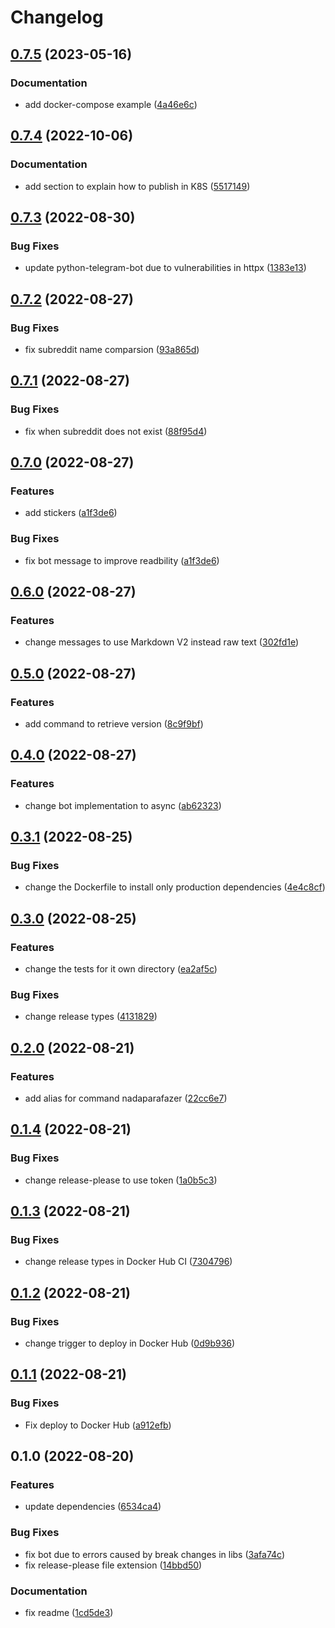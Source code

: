 # Changelog

## [0.7.5](https://github.com/lucaspolo/redditbot/compare/v0.7.4...v0.7.5) (2023-05-16)


### Documentation

* add docker-compose example ([4a46e6c](https://github.com/lucaspolo/redditbot/commit/4a46e6c93bacb2d9a11975b71744ef7acbffca89))

## [0.7.4](https://github.com/lucaspolo/redditbot/compare/v0.7.3...v0.7.4) (2022-10-06)


### Documentation

* add section to explain how to publish in K8S ([5517149](https://github.com/lucaspolo/redditbot/commit/5517149619a289a6287667097251d23d57f6ccb6))

## [0.7.3](https://github.com/lucaspolo/redditbot/compare/v0.7.2...v0.7.3) (2022-08-30)


### Bug Fixes

* update python-telegram-bot due to vulnerabilities in httpx ([1383e13](https://github.com/lucaspolo/redditbot/commit/1383e1390513d43fc88b02ea5ab1d1199e567d21))

## [0.7.2](https://github.com/lucaspolo/redditbot/compare/v0.7.1...v0.7.2) (2022-08-27)


### Bug Fixes

* fix subreddit name comparsion ([93a865d](https://github.com/lucaspolo/redditbot/commit/93a865d3efa8613f5d83c80962d360098a405ea7))

## [0.7.1](https://github.com/lucaspolo/redditbot/compare/v0.7.0...v0.7.1) (2022-08-27)


### Bug Fixes

* fix when subreddit does not exist ([88f95d4](https://github.com/lucaspolo/redditbot/commit/88f95d4e5e7e5ef57503b9568d0274dd71d7785a))

## [0.7.0](https://github.com/lucaspolo/redditbot/compare/v0.6.0...v0.7.0) (2022-08-27)


### Features

* add stickers ([a1f3de6](https://github.com/lucaspolo/redditbot/commit/a1f3de63bd76d5359e81fe461ea3b2e2ec4afc36))


### Bug Fixes

* fix bot message to improve readbility ([a1f3de6](https://github.com/lucaspolo/redditbot/commit/a1f3de63bd76d5359e81fe461ea3b2e2ec4afc36))

## [0.6.0](https://github.com/lucaspolo/redditbot/compare/v0.5.0...v0.6.0) (2022-08-27)


### Features

* change messages to use Markdown V2 instead raw text ([302fd1e](https://github.com/lucaspolo/redditbot/commit/302fd1e51125266ba3988e8e788c03950e30bc23))

## [0.5.0](https://github.com/lucaspolo/redditbot/compare/v0.4.0...v0.5.0) (2022-08-27)


### Features

* add command to retrieve version ([8c9f9bf](https://github.com/lucaspolo/redditbot/commit/8c9f9bf8210ecd3683be2aced102af0b2820ba17))

## [0.4.0](https://github.com/lucaspolo/redditbot/compare/v0.3.1...v0.4.0) (2022-08-27)


### Features

* change bot implementation to async ([ab62323](https://github.com/lucaspolo/redditbot/commit/ab6232361c4820605a6ad15b19da8a8e1ee09602))

## [0.3.1](https://github.com/lucaspolo/redditbot/compare/v0.3.0...v0.3.1) (2022-08-25)


### Bug Fixes

* change the Dockerfile to install only production dependencies ([4e4c8cf](https://github.com/lucaspolo/redditbot/commit/4e4c8cfaa1a12562a809c186e0f240d1b9ba08ac))

## [0.3.0](https://github.com/lucaspolo/redditbot/compare/v0.2.0...v0.3.0) (2022-08-25)


### Features

* change the tests for it own directory ([ea2af5c](https://github.com/lucaspolo/redditbot/commit/ea2af5cb658c64818f0b5e438d6b7376da19303c))


### Bug Fixes

* change release types ([4131829](https://github.com/lucaspolo/redditbot/commit/41318296528c4f1814b115185ffe70f1923c00d2))

## [0.2.0](https://github.com/lucaspolo/redditbot/compare/v0.1.4...v0.2.0) (2022-08-21)


### Features

* add alias for command nadaparafazer ([22cc6e7](https://github.com/lucaspolo/redditbot/commit/22cc6e74d1e17cb5166585dfa447587b0d87767d))

## [0.1.4](https://github.com/lucaspolo/redditbot/compare/v0.1.3...v0.1.4) (2022-08-21)


### Bug Fixes

* change release-please to use token ([1a0b5c3](https://github.com/lucaspolo/redditbot/commit/1a0b5c32522a89eb117e0cb45ab0c9da2c63993c))

## [0.1.3](https://github.com/lucaspolo/redditbot/compare/v0.1.2...v0.1.3) (2022-08-21)


### Bug Fixes

* change release types in Docker Hub CI ([7304796](https://github.com/lucaspolo/redditbot/commit/7304796cf30f9a5dcb95be5b43a79242b9b61c87))

## [0.1.2](https://github.com/lucaspolo/redditbot/compare/v0.1.1...v0.1.2) (2022-08-21)


### Bug Fixes

* change trigger to deploy in Docker Hub ([0d9b936](https://github.com/lucaspolo/redditbot/commit/0d9b936043c46e070e9af4f1f36b55bbe97ccf98))

## [0.1.1](https://github.com/lucaspolo/redditbot/compare/v0.1.0...v0.1.1) (2022-08-21)


### Bug Fixes

* Fix deploy to Docker Hub ([a912efb](https://github.com/lucaspolo/redditbot/commit/a912efbbee4c188064e811688c90c81b4582bb41))

## 0.1.0 (2022-08-20)


### Features

* update dependencies ([6534ca4](https://github.com/lucaspolo/redditbot/commit/6534ca4b1e7a1b7e477cca227c24ab6b93c8f1a2))


### Bug Fixes

* fix bot due to errors caused by break changes in libs ([3afa74c](https://github.com/lucaspolo/redditbot/commit/3afa74cd37a6a7be4b88d982c04ea1d93d3ae593))
* fix release-please file extension ([14bbd50](https://github.com/lucaspolo/redditbot/commit/14bbd501daa206e243473dbc150e77ad7ec40203))


### Documentation

* fix readme ([1cd5de3](https://github.com/lucaspolo/redditbot/commit/1cd5de3da6b1c054385eade0f3ac559cd15445e2))

